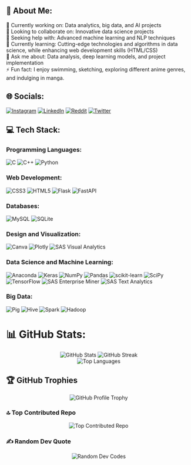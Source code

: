 ## 💫 About Me:
🔭 Currently working on: Data analytics, big data, and AI projects<br>
👯 Looking to collaborate on: Innovative data science projects<br>
🤝 Seeking help with: Advanced machine learning and NLP techniques<br>
🌱 Currently learning: Cutting-edge technologies and algorithms in data science, while enhancing web development skills (HTML/CSS)<br>
💬 Ask me about: Data analysis, deep learning models, and project implementation<br>
⚡ Fun fact: I enjoy swimming, sketching, exploring different anime genres, and indulging in manga.

## 🌐 Socials:
[![Instagram](https://img.shields.io/badge/Instagram-%23E4405F.svg?logo=Instagram&logoColor=white)](https://instagram.com/absterjr)
[![LinkedIn](https://img.shields.io/badge/LinkedIn-%230077B5.svg?logo=linkedin&logoColor=white)](https://linkedin.com/in/absterjr)
[![Reddit](https://img.shields.io/badge/Reddit-%23FF4500.svg?logo=Reddit&logoColor=white)](https://reddit.com/user/absterjr)
[![Twitter](https://img.shields.io/badge/Twitter-%231DA1F2.svg?logo=Twitter&logoColor=white)](https://twitter.com/AbsterJr)

## 💻 Tech Stack:
### Programming Languages:
![C](https://img.shields.io/badge/c-%2300599C.svg?style=plastic&logo=c&logoColor=white)
![C++](https://img.shields.io/badge/c++-%2300599C.svg?style=plastic&logo=c%2B%2B&logoColor=white)
![Python](https://img.shields.io/badge/python-3670A0?style=plastic&logo=python&logoColor=ffdd54)

### Web Development:
![CSS3](https://img.shields.io/badge/css3-%231572B6.svg?style=plastic&logo=css3&logoColor=white)
![HTML5](https://img.shields.io/badge/html5-%23E34F26.svg?style=plastic&logo=html5&logoColor=white)
![Flask](https://img.shields.io/badge/flask-%23000.svg?style=plastic&logo=flask&logoColor=white)
![FastAPI](https://img.shields.io/badge/FastAPI-005571?style=plastic&logo=fastapi)

### Databases:
![MySQL](https://img.shields.io/badge/mysql-%2300f.svg?style=plastic&logo=mysql&logoColor=white)
![SQLite](https://img.shields.io/badge/sqlite-%2307405e.svg?style=plastic&logo=sqlite&logoColor=white)

### Design and Visualization:
![Canva](https://img.shields.io/badge/Canva-%2300C4CC.svg?style=plastic&logo=Canva&logoColor=white)
![Plotly](https://img.shields.io/badge/Plotly-%233F4F75.svg?style=plastic&logo=plotly&logoColor=white)
![SAS Visual Analytics](https://img.shields.io/badge/SAS%20Visual%20Analytics-%23CC6699.svg?style=plastic&logo=SAS&logoColor=white)

### Data Science and Machine Learning:
![Anaconda](https://img.shields.io/badge/Anaconda-%2344A833.svg?style=plastic&logo=anaconda&logoColor=white)
![Keras](https://img.shields.io/badge/Keras-%23D00000.svg?style=plastic&logo=Keras&logoColor=white)
![NumPy](https://img.shields.io/badge/numpy-%23013243.svg?style=plastic&logo=numpy&logoColor=white)
![Pandas](https://img.shields.io/badge/pandas-%23150458.svg?style=plastic&logo=pandas&logoColor=white)
![scikit-learn](https://img.shields.io/badge/scikit--learn-%23F7931E.svg?style=plastic&logo=scikit-learn&logoColor=white)
![SciPy](https://img.shields.io/badge/SciPy-%230C55A5.svg?style=plastic&logo=scipy&logoColor=white)
![TensorFlow](https://img.shields.io/badge/TensorFlow-%23FF6F00.svg?style=plastic&logo=TensorFlow&logoColor=white)
![SAS Enterprise Miner](https://img.shields.io/badge/SAS%20Enterprise%20Miner-%23322F8D.svg?style=plastic&logo=SAS&logoColor=white)
![SAS Text Analytics](https://img.shields.io/badge/SAS%20Text%20Analytics-%23006699.svg?style=plastic&logo=SAS&logoColor=white)

### Big Data:
![Pig](https://img.shields.io/badge/Pig-%23F37621.svg?style=plastic&logo=apache%20pig&logoColor=white)
![Hive](https://img.shields.io/badge/Hive-%23FDEE21.svg?style=plastic&logo=apache%20hive&logoColor=black)
![Spark](https://img.shields.io/badge/Spark-%23E25A1C.svg?style=plastic&logo=apache%20spark&logoColor=white)
![Hadoop](https://img.shields.io/badge/Hadoop-%23FABC2A.svg?style=plastic&logo=apache%20hadoop&logoColor=white)


# 📊 GitHub Stats:
<div align="center">
  <img src="https://github-readme-stats.vercel.app/api?username=absterjr&theme=dracula&hide_border=true&include_all_commits=true&count_private=true" alt="GitHub Stats" />
  <img src="https://github-readme-streak-stats.herokuapp.com/?user=absterjr&theme=dracula&hide_border=true" alt="GitHub Streak" />

</div>
<div align="center">
   <img src="https://github-readme-stats.vercel.app/api/top-langs/?username=absterjr&theme=dracula&hide_border=true&include_all_commits=true&count_private=true&layout=compact" alt="Top Languages" />
</div>


## 🏆 GitHub Trophies
<div align="center">
  <img src="https://github-profile-trophy.vercel.app/?username=absterjr&theme=dracula&no-frame=true&no-bg=false&margin-w=4&rank=SECRET,AAA,AA,A,B,C" alt="GitHub Profile Trophy" />
</div>



### 🔝 Top Contributed Repo
<div align="center">
  <img src="https://github-contributor-stats.vercel.app/api?username=absterjr&limit=5&theme=dracula&combine_all_yearly_contributions=true" alt="Top Contributed Repo" />
</div>

### ✍️ Random Dev Quote
<div align="center">
  <img src="https://quotes-github-readme.vercel.app/api?type=horizontal&theme=radical" alt="Random Dev Codes" />
</div>



<!-- Proudly created with GPRM ( https://gprm.itsvg.in ) -->

